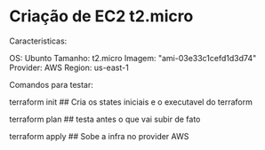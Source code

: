 # Criação de EC2 t2.micro

Caracteristicas:

OS: Ubunto
Tamanho: t2.micro
Imagem: "ami-03e33c1cefd1d3d74"
Provider:  AWS
Region: us-east-1

Comandos para testar:

terraform init ## Cria os states iniciais e o executavel do terraform

terraform plan ## testa antes o que vai subir de fato

terraform apply ## Sobe a infra no provider AWS


